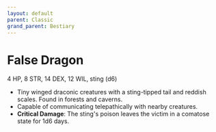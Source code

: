 ```yaml
---
layout: default
parent: Classic
grand_parent: Bestiary
---
```


# False Dragon

4 HP, 8 STR, 14 DEX, 12 WIL, sting (d6)

- Tiny winged draconic creatures with a sting-tipped tail and reddish scales. Found in forests and caverns.
- Capable of communicating telepathically with nearby creatures.
- **Critical Damage**: The sting's poison leaves the victim in a comatose state for 1d6 days.

